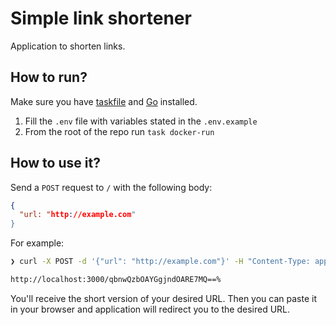 # Simple link shortener

Application to shorten links.

## How to run?

Make sure you have [taskfile](https://taskfile.dev/) and [Go](https://go.dev/) installed.

1. Fill the `.env` file with variables stated in the `.env.example`
2. From the root of the repo run `task docker-run`

## How to use it?

Send a `POST` request to `/` with the following body:

```json
{
  "url: "http://example.com"
}
```

For example:

```sh
❯ curl -X POST -d '{"url": "http://example.com"}' -H "Content-Type: application/json" http://localhost:3000

http://localhost:3000/qbnwQzbOAYGgjndOARE7MQ==%

```

You'll receive the short version of your desired URL. Then you can paste it in your browser and application will redirect you
to the desired URL.
